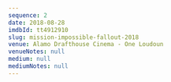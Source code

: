 ```yaml
---
sequence: 2
date: 2018-08-28
imdbId: tt4912910
slug: mission-impossible-fallout-2018
venue: Alamo Drafthouse Cinema - One Loudoun
venueNotes: null
medium: null
mediumNotes: null
---
```


